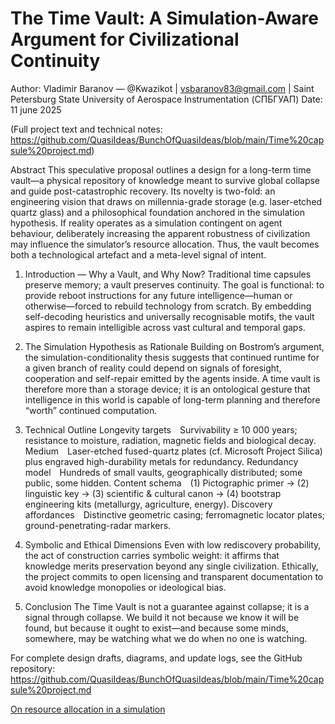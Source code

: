 # The Time Vault: A Simulation-Aware Argument for Civilizational Continuity
Author: Vladimir Baranov — @Kwazikot | vsbaranov83@gmail.com | Saint Petersburg State University of Aerospace Instrumentation (СПБГУАП)
Date: 11 june 2025

(Full project text and technical notes: https://github.com/QuasiIdeas/BunchOfQuasiIdeas/blob/main/Time%20capsule%20project.md)

Abstract
This speculative proposal outlines a design for a long-term time vault—a physical repository of knowledge meant to survive global collapse and guide post-catastrophic recovery. Its novelty is two-fold: an engineering vision that draws on millennia-grade storage (e.g. laser-etched quartz glass) and a philosophical foundation anchored in the simulation hypothesis. If reality operates as a simulation contingent on agent behaviour, deliberately increasing the apparent robustness of civilization may influence the simulator’s resource allocation. Thus, the vault becomes both a technological artefact and a meta-level signal of intent.

1. Introduction — Why a Vault, and Why Now?
Traditional time capsules preserve memory; a vault preserves continuity. The goal is functional: to provide reboot instructions for any future intelligence—human or otherwise—forced to rebuild technology from scratch. By embedding self-decoding heuristics and universally recognisable motifs, the vault aspires to remain intelligible across vast cultural and temporal gaps.

2. The Simulation Hypothesis as Rationale
Building on Bostrom’s argument, the simulation-conditionality thesis suggests that continued runtime for a given branch of reality could depend on signals of foresight, cooperation and self-repair emitted by the agents inside. A time vault is therefore more than a storage device; it is an ontological gesture that intelligence in this world is capable of long-term planning and therefore “worth” continued computation.

3. Technical Outline
Longevity targets Survivability ≥ 10 000 years; resistance to moisture, radiation, magnetic fields and biological decay.
Medium Laser-etched fused-quartz plates (cf. Microsoft Project Silica) plus engraved high-durability metals for redundancy.
Redundancy model Hundreds of small vaults, geographically distributed; some public, some hidden.
Content schema (1) Pictographic primer → (2) linguistic key → (3) scientific & cultural canon → (4) bootstrap engineering kits (metallurgy, agriculture, energy).
Discovery affordances Distinctive geometric casing; ferromagnetic locator plates; ground-penetrating-radar markers.

4. Symbolic and Ethical Dimensions
Even with low rediscovery probability, the act of construction carries symbolic weight: it affirms that knowledge merits preservation beyond any single civilization. Ethically, the project commits to open licensing and transparent documentation to avoid knowledge monopolies or ideological bias.

5. Conclusion
The Time Vault is not a guarantee against collapse; it is a signal through collapse. We build it not because we know it will be found, but because it ought to exist—and because some minds, somewhere, may be watching what we do when no one is watching.

For complete design drafts, diagrams, and update logs, see the GitHub repository:
https://github.com/QuasiIdeas/BunchOfQuasiIdeas/blob/main/Time%20capsule%20project.md


[On resource allocation in a simulation](https://github.com/QuasiIdeas/BunchOfQuasiIdeas/blob/main/discussions_with_chat_gpt/on_mathematical_pluralism.MD)
